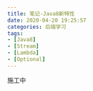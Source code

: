 ```yaml
---
title: 笔记-Java8新特性
date: 2020-04-20 19:25:57
categories: 后端学习
tags:
- [Java8]
- [Stream]
- [Lambda]
- [Optional]
---
```


施工中

<!-- more -->